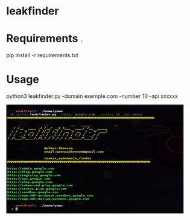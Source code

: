 # leakfinder

# Requirements <img src="ico.jpg" alt="Image description" width="5" height="5">
pip install -r requirements.txt

# Usage
python3 leakfinder.py -domain exemple.com -number 10 -api xxxxxx


<img src="capture.PNG" alt="Image description" width="470" height="290">


